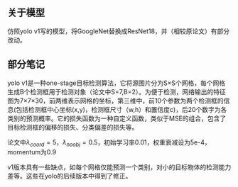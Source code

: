## 关于模型

仿照yolo v1写的模型，将GoogleNet替换成ResNet18，并（相较原论文）有部分改动。

## 部分笔记

yolo v1是一种one-stage目标检测算法，它将源图片分为S×S个网格，每个网格生成B个检测框用于检测对象（论文中S=7,B=2）。为便于检测，网络输出的特征图为7×7×30，前两维表示网格的坐标，第三维中，前10个参数为两个检测框的信息(包括检测框中心坐标(x,y)，检测框尺寸（w,h）和置信度c)，后20个数字为各类别的预测概率。它的损失函数为一种自定义函数，类似于MSE的组合，包含了目标检测框的偏移的损失、分类偏差的损失等。

论文中$λ_{coord}=5$，$λ_{noobj}=0.5$，初始学习率0.01，权重衰减设为5e-4，momentum为0.9

v1版本具有一些缺点，如每个网格仅能预测一个类别，对小的目标物体的检测能力差等。这些在yolo的后续版本中得到了修正。
